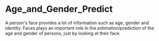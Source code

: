 # Age_and_Gender_Predict
A person's face provides a lot of information such as age, gender and identity. Faces plays an important role in the estimation/prediction of the age and gender of persons, just by looking at their face.
